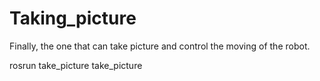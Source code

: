 # Taking_picture

Finally, the one that can take picture and control the moving of the robot.

rosrun take_picture take_picture
